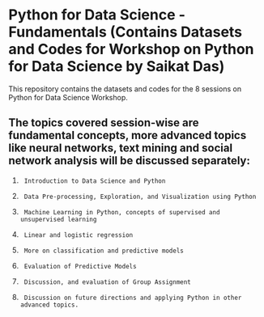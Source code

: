 # Python for Data Science - Fundamentals (Contains Datasets and Codes for Workshop on Python for Data Science by Saikat Das)

This repository contains the datasets and codes for the 8 sessions on Python for Data Science Workshop. 

## The topics covered session-wise are fundamental concepts, more advanced topics like neural networks, text mining and social network analysis will be discussed separately:
1.		Introduction to Data Science and Python
2.		Data Pre-processing, Exploration, and Visualization using Python	
3.		Machine Learning in Python, concepts of supervised and unsupervised learning	
4.		Linear and logistic regression
5.		More on classification and predictive models
6.		Evaluation of Predictive Models	
7.		Discussion, and evaluation of Group Assignment
8.		Discussion on future directions and applying Python in other advanced topics.

